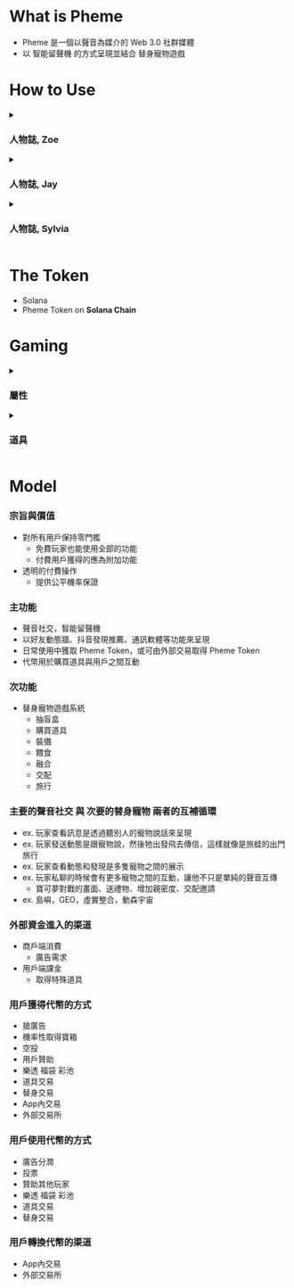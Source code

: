 # What is Pheme

* Pheme 是一個以聲音為媒介的 Web 3.0 社群媒體
* 以 智能留聲機 的方式呈現並結合 替身寵物遊戲

# How to Use

<details>
  <summary><h3>人物誌, Zoe</h3></summary>

```
女, 31 教育業

```

</details>

<details>
  <summary><h3>人物誌, Jay</h3></summary>

```
男, 27 上班族 

```

</details>

<details>
  <summary><h3>人物誌, Sylvia</h3></summary>

```
女, 23 學生

```

</details>

# The Token

* Solana
* Pheme Token on **Solana Chain**

# Gaming

<details>
  <summary><h3>屬性</h3></summary>

  <details>
    <summary>生理數值</summary>
    <ul>
      <li>年齡</li>
      <ul>
        <li>範圍 0 day ~ ?</li>
        <li>遊戲時間跟現實生活中有比例關係</li>
        <li>育兒功能</li>
      </ul>
      <li>性別值</li>
       <ul>
        <li>範圍 0% ~ 100%</li>
        <li>根據吃的食物影響</li>
        <li>育兒功能</li>
      </ul>
      <li>身高</li>
      <ul>
        <li>範圍 10cm ~ ?</li>
        <li>根據吃的食物影響</li>
        <li>影響外觀</li>
      </ul> 
      <li>體重</li>
      <ul>
        <li>範圍 100g ~ ?</li>
        <li>根據吃的食物影響</li>
        <li>影響外觀</li>
      </ul>
    </ul>
  </details>

  <details>
    <summary>基礎數值</summary>
    <ul>
      <li>耐力</li>
      <ul>
        <li>範圍 0 ~ 100</li>
        <li>透過吃食物補充</li>
        <li>進行互動功能 (旅行, 對戰, etc.) 時消耗</li>
      </ul>
      <li>力量</li>
      <ul>
        <li>範圍 1 ~ ?</li>
        <li>升級時改變，餵食藥品或是裝備道具可改變</li>
        <li>互動功能的基準 (旅行, 對戰, etc.)</li>
      </ul>
      <li>智力</li>
      <ul>
        <li>範圍 1 ~ ?</li>
        <li>升級時改變，餵食藥品或是裝備道具可改變</li>
        <li>互動功能的基準 (旅行, 對戰, etc.)</li>
      </ul> 
      <li>敏捷</li>
      <ul>
        <li>範圍 1 ~ ?</li>
        <li>升級時改變，餵食藥品或是裝備道具可改變</li>
        <li>互動功能的基準 (旅行, 對戰, etc.)</li>
      </ul>
      <li>幸運</li>
      <ul>
        <li>範圍 1 ~ ?</li>
        <li>升級時改變，餵食藥品或是裝備道具可改變</li>
        <li>互動功能的基準 (旅行, 對戰, etc.)</li>
      </ul>
    </ul>
  </details>

  <details>
    <summary>其他數值</summary>
    <ul>
      <li>等級</li>
      <ul>
        <li>範圍 0 ~ 99</li>
        <li>等級 = 經驗值 / 100</li>
        <li>影響外觀</li>
      </ul>
      <li>經驗值</li>
      <ul>
        <li>範圍 0 ~ 99</li>
        <li>進行互動功能 (旅行, 對戰, etc.) 時獲得</li>
        <li>等級 = 經驗值 / 100</li>
      </ul>
      <li>稀有度</li>
      <ul>
        <li>範圍 0 ~ ?，以區間做為區隔並以顏色代表，玩家不會直接知道個體值</li>
        <li>出生的時候決定，融合時機率性改變，育兒時機率性遺傳</li>
        <li>影響基礎數值</li>
      </ul>
      <li>特性</li>
      <ul>
        <li>https://wiki.52poke.com/wiki/%E7%89%B9%E6%80%A7%E5%88%97%E8%A1%A8</li>
        <li>出生的時候決定，融合時機率性改變，育兒時機率性遺傳</li>
        <li>影響基礎數值，影響互動功能/li>
      </ul>
      <li>育兒次數</li>
      <ul>
        <li>範圍 0 ~ 7</li>
        <li>交配後累加，融合後歸零</li>
        <li>限制育兒次數</li>
      </ul>
    </ul>
  </details>
</details>

<details>
  <summary><h3>道具</h3></summary>

  <details>
    <summary>影響本體的道具</summary>
    <ul>
      <li>變聲器 -> 改變輸出的聲音</li>
        <ul>
          <li>老人變聲器</li>
          <li>女孩變聲器</li>
          <li>機器人變聲器</li>
          <li>...</li>
        </ul>
      <li>麥克風 -> 提高聲音輸入的限制時長</li>
        <ul>
          <li>青銅麥克風 ~ 1 分鐘</li>
          <li>白銀麥克風 ~ 3 分鐘</li>
          <li>黃金變聲器 ~ 5 分鐘</li>
          <li>...</li>
        </ul>
      <li>大聲公 -> 廣播功能</li>
        <ul>
          <li>紅色大聲公 擴散等級 1</li>
          <li>藍色大聲公 擴散等級 2</li>
          <li>綠色大聲公 擴散等級 3</li>
          <li>...</li>
        </ul>
    </ul>
  </details>

  <details>
    <summary>影響替身的道具</summary>
    <ul>
      <li>食物 - 補充耐力的同時可改變性別值、身高、體重</li>
      <ul>
        <li>一般飼料，性別值 +0 / 身高 +0 / 體重 +0 / 耐力 +5</li>
        <li>...</li>
      </ul>
      <li>藥品 - 增加基礎數值如力量、智力、敏捷、幸運</li>
      <ul>
        <li>力量藥水，力量 +1 / 智力 +0 / 敏捷 +0 / 幸運 +0</li>
        <li>智力藥水，力量 +0 / 智力 +1 / 敏捷 +0 / 幸運 +0</li>
        <li>敏捷藥水，力量 +0 / 智力 +0 / 敏捷 +1 / 幸運 +0</li>
        <li>幸運藥水，力量 +0 / 智力 +0 / 敏捷 +0 / 幸運 +1</li>
        <li>...</li>
      </ul>
      <li>裝飾 - 改變外觀和數值</li>
      <ul>
        <li>帽子，性別值 +0 / 耐力 +5 / 力量 +1 / 智力 +0 / 敏捷 +0 / 幸運 +0</li>
        <li>眼鏡，性別值 +0 / 耐力 +5 / 力量 +1 / 智力 +0 / 敏捷 +0 / 幸運 +0</li>
        <li>靈氣，性別值 +0 / 耐力 +5 / 力量 +1 / 智力 +0 / 敏捷 +0 / 幸運 +0</li> 
        <li>...</li>
      </ul>
    </ul>
  </details>

  <details>
    <summary>盲盒</summary>
    <ul>
      <li>寵物盲盒 - 取得額外的寵物</li>
      <ul>
        <li></li>
      </ul>
      <li>道具盲盒 - 獲得道具</li>
      <ul>
        <li></li>
      </ul>
    </ul>
  </details>
</details>

# Model

### 宗旨與價值

* 對所有用戶保持零門檻
    * 免費玩家也能使用全部的功能
    * 付費用戶獲得的應為附加功能
* 透明的付費操作
    * 提供公平機率保證

### 主功能

* 聲音社交，智能留聲機
* 以好友動態牆、抖音發現推薦、通訊軟體等功能來呈現
* 日常使用中獲取 Pheme Token，或可由外部交易取得 Pheme Token
* 代幣用於購買道具與用戶之間互動

### 次功能

* 替身寵物遊戲系統
    * 抽盲盒
    * 購買道具
    * 裝備
    * 餵食
    * 融合
    * 交配
    * 旅行

### 主要的聲音社交 與 次要的替身寵物 兩者的互補循環

* ex. 玩家查看訊息是透過聽別人的寵物說話來呈現
* ex. 玩家發送動態是跟寵物說，然後牠出發飛去傳信，這樣就像是旅蛙的出門旅行
* ex. 玩家查看動態和發現是多隻寵物之間的展示
* ex. 玩家私聊的時候會有更多寵物之間的互動，讓他不只是單純的聲音互傳
    * 寶可夢對戰的畫面、送禮物、增加親密度、交配邀請
* ex. 島嶼，GEO，虛實整合，動森宇宙

### 外部資金進入的渠道

* 商戶端消費
    * 廣告需求
* 用戶端課金
    * 取得特殊道具

### 用戶獲得代幣的方式

* 搶廣告
* 機率性取得寶箱
* 空投
* 用戶贊助
* 樂透 福袋 彩池
* 道具交易
* 替身交易
* App內交易
* 外部交易所

### 用戶使用代幣的方式

* 廣告分潤
* 投票
* 贊助其他玩家
* 樂透 福袋 彩池
* 道具交易
* 替身交易

### 用戶轉換代幣的渠道

* App內交易
* 外部交易所
